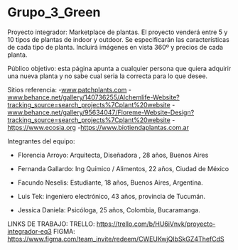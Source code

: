 # Grupo_3_Green

Proyecto integrador: Marketplace de plantas.
El proyecto venderá entre 5 y 10 tipos de plantas de indoor y outdoor.
Se especificarán las características de cada tipo de planta.
Incluirá imágenes en vista 360º y precios de cada planta.

Público objetivo: esta página apunta a cualquier persona que quiera adquirir una nueva planta y no sabe cual seria la correcta para lo que desee. 

Sitios referencia: 
-www.patchplants.com
-www.behance.net/gallery/140736255/Alchemlife-Website?tracking_source=search_projects%7Cplant%20website
-www.behance.net/gallery/95634047/Floreme-Website-Design?tracking_source=search_projects%7Cplant%20website
-https://www.ecosia.org
-https://www.biotiendaplantas.com.ar

Integrantes del equipo:
- Florencia Arroyo: Arquitecta, Diseñadora , 28 años, Buenos Aires

- Fernanda Gallardo: Ing Químico / Alimentos, 22 años, Ciudad de México

- Facundo Neselis: Estudiante, 18 años, Buenos Aires, Argentina.

- Luis Tek: ingeniero electrónico, 43 años, provincia de Tucumán.

- Jessica Daniela: Psicóloga, 25 años, Colombia, Bucaramanga. 

LINKS DE TRABAJO:
TRELLO: https://trello.com/b/HU6iVnvk/proyecto-integrador-eq3
FIGMA: https://www.figma.com/team_invite/redeem/CWEUKwjQIbSkGZ4ThefCdS
